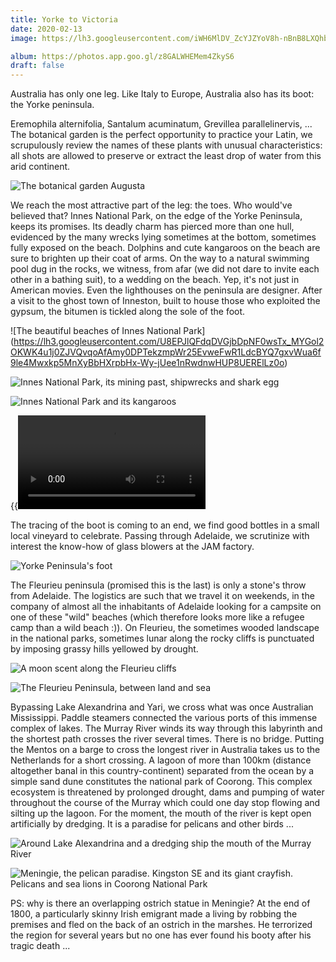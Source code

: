 ```yaml
---
title: Yorke to Victoria
date: 2020-02-13
image: https://lh3.googleusercontent.com/iWH6MlDV_ZcYJZYoV8h-nBnB8LXQhbtf-mWOAMEuk-DIbSmF5YzdcNmH3eF36OZD541suvmD65KO70BSuaprHspfr7jh8YpMYyqrj5R3ITN7zMO1JRnQRfMUWw5GkapHRUKncViGr0E

album: https://photos.app.goo.gl/z8GALWHEMem4ZkyS6
draft: false
---
```


Australia has only one leg. Like Italy to Europe, Australia also has its boot: the Yorke peninsula.

Eremophila alternifolia, Santalum acuminatum, Grevillea parallelinervis, ... The botanical garden is the perfect opportunity to practice your Latin, we scrupulously review the names of these plants with unusual characteristics: all shots are allowed to preserve or extract the least drop of water from this arid continent.

![The botanical garden Augusta](https://lh3.googleusercontent.com/VsXxY98FfYcti0e2mYPvLVeRj67Jxe0uoQ5J8-LbIBtbAxJNWhhJaW7PBvfUwvzPD3aBMKQO6XgMFHI34cGZMr-F9HXd764PglqqQaXybWMec2RH2ncZItqATZy38ocnWjN7flS9hz4)

We reach the most attractive part of the leg: the toes. Who would've believed that? Innes National Park, on the edge of the Yorke Peninsula, keeps its promises. Its deadly charm has pierced more than one hull, evidenced by the many wrecks lying sometimes at the bottom, sometimes fully exposed on the beach. Dolphins and cute kangaroos on the beach are sure to brighten up their coat of arms. On the way to a natural swimming pool dug in the rocks, we witness, from afar (we did not dare to invite each other in a bathing suit), to a wedding on the beach. Yep, it's not just in American movies. Even the lighthouses on the peninsula are designer. After a visit to the ghost town of Inneston, built to house those who exploited the gypsum, the bitumen is tickled along the sole of the foot.

![The beautiful beaches of Innes National Park] (https://lh3.googleusercontent.com/U8EPJlQFdqDVGjbDpNF0wsTx_MYGol2OKWK4u1j0ZJVQvqoAfAmy0DPTekzmpWr25EvweFwR1LdcBYQ7gxvWua6f9le4Mwxkp5MnXyBbHXrpbHx-Wy-jUee1nRwdnwHUP8UERElLz0o)

![Innes National Park, its mining past, shipwrecks and shark egg](https://lh3.googleusercontent.com/lkBwJuuWw27M8-vSt2nP16FvaVCS4bsWMPEBbcAy7oCDMsj10zJ_Z6gkt9uiBn5ERxJXVhg1MFTM2QkvEvar4wrZzNeOh3bBo6tz6rRrqA8lorNeCqCk7ycdqLRpxffa7wcNd6ivyqQ)

![Innes National Park and its kangaroos](https://lh3.googleusercontent.com/INbxSxtlPd4cNmNpniKCO8HFNntl1fXKDoatJL9ljIXx22vCSz9FTf4ydhNi4p31-IqUcUVJMe2sLPTbGEBEMfoCPnrERHZ4OOqz-a-2ireQBwWcgTjkhGrrztRVApVzxxzh-4AJI9w)

{{<video src = "https://drive.google.com/uc?export=download&id=1MLW6rgk6KYJtxY_ko6xdjLfHseYJgZ9t" caption = "Kangaroos on the beach">}}

The tracing of the boot is coming to an end, we find good bottles in a small local vineyard to celebrate. Passing through Adelaide, we scrutinize with interest the know-how of glass blowers at the JAM factory.

![Yorke Peninsula's foot](https://lh3.googleusercontent.com/j1g0TsrGu6tist_Qv6ikYV-1uPJqQ-kciO5wmb8rGH9-WWHyqfUloUyGL2hMLmzUbQzXsFqOC_MtgBGYnBdtdEknC4PelMOJymLh_He3vmWh0SAPlprnj4toxoF0F-mTeIHMfnEpD2Q)

The Fleurieu peninsula (promised this is the last) is only a stone's throw from Adelaide. The logistics are such that we travel it on weekends, in the company of almost all the inhabitants of Adelaide looking for a campsite on one of these "wild" beaches (which therefore looks more like a refugee camp than a wild beach :)). On Fleurieu, the sometimes wooded landscape in the national parks, sometimes lunar along the rocky cliffs is punctuated by imposing grassy hills yellowed by drought.

![A moon scent along the Fleurieu cliffs](https://lh3.googleusercontent.com/OxFdihvym1zm_ww6ZDqt4J18TdUioZR0XmXpePWssKMCM9coD6k6f1Nbj_QfQX_ytZ9QhJbooifYwL5G2FYazz49X2Ual90onZhpur3UL9KsQy2TY53-NN5tzh_RhbzV1GmUr2AQZRs)

![The Fleurieu Peninsula, between land and sea](https://lh3.googleusercontent.com/LwPxPGeYOYVJaneB3Z9Pxwy6aEeYYtxQw4rE8gXZ6fNvyUY_z47YSQbyMLfdm2_vg9qYu9uGYhq1ZL8TjPo-tb0i2tLMZYMQpo4oBlJ5tScqzzAMCEZsHTRerdtwfn2ISz0nuu8SdOM)

Bypassing Lake Alexandrina and Yari, we cross what was once Australian Mississippi. Paddle steamers connected the various ports of this immense complex of lakes. The Murray River winds its way through this labyrinth and the shortest path crosses the river several times. There is no bridge. Putting the Mentos on a barge to cross the longest river in Australia takes us to the Netherlands for a short crossing. A lagoon of more than 100km (distance altogether banal in this country-continent) separated from the ocean by a simple sand dune constitutes the national park of Coorong. This complex ecosystem is threatened by prolonged drought, dams and pumping of water throughout the course of the Murray which could one day stop flowing and silting up the lagoon. For the moment, the mouth of the river is kept open artificially by dredging. It is a paradise for pelicans and other birds ...

![Around Lake Alexandrina and a dredging ship the mouth of the Murray River](https://lh3.googleusercontent.com/g221RAzV2255CL5qqXyRRa-uFPkkhCPhNXrDvwbrf5ZCd_Uqj4jc00lGIGmR1WpDielotBqlpPwL22nOg6vyp4ciSCS1vxlcRTcQHDHzu1zS2W2mI81Yz-2mDyPM5T7wcSWcqd7GOe8)

![Meningie, the pelican paradise. Kingston SE and its giant crayfish. Pelicans and sea lions in Coorong National Park](https://lh3.googleusercontent.com/gMfdfbU5LgshTrbPHeeZO8WIOXDnBbKajiHIwC25qIJnHOvqeRxuFX_p_QehYsT8E5hDYsIl3t4HMZXgZyCsx5FyBvz6RGoylbmSohjOxT0fd9QbM3PCgpFnME98AstLzTnXIl1i5pM)

PS: why is there an overlapping ostrich statue in Meningie? At the end of 1800, a particularly skinny Irish emigrant made a living by robbing the premises and fled on the back of an ostrich in the marshes. He terrorized the region for several years but no one has ever found his booty after his tragic death ...
